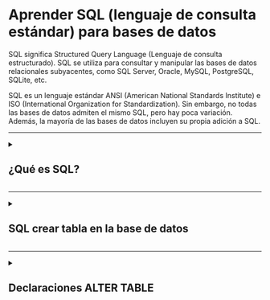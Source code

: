 # Aprender SQL (lenguaje de consulta estándar) para bases de datos

SQL significa Structured Query Language (Lenguaje de consulta estructurado). SQL se utiliza para consultar y manipular las bases de datos relacionales subyacentes, como SQL Server, Oracle, MySQL, PostgreSQL, SQLite, etc.

SQL es un lenguaje estándar ANSI (American National Standards Institute) e ISO (International Organization for Standardization). Sin embargo, no todas las bases de datos admiten el mismo SQL, pero hay poca variación. Además, la mayoría de las bases de datos incluyen su propia adición a SQL.
***

<details>  
  <summary>  
    
  ## __¿Qué es SQL?__
   </summary>

SQL significa Structured Query Language (Lenguaje de consulta estructurado). SQL se utiliza para consultar y manipular las bases de datos relacionales subyacentes, como SQL Server, Oracle, MySQL, PostgreSQL, SQLite, etc.

SQL es un lenguaje estándar ANSI (American National Standards Institute) e ISO (International Organization for Standardization). Sin embargo, no todas las bases de datos admiten el mismo SQL, pero hay poca variación. Además, la mayoría de las bases de datos incluyen su propia adición a SQL.
***
## Sintaxis SQL
SQL incluye las siguientes partes:

 - __Palabras clave:__ Las palabras clave son palabras reservadas o no reservadas. Las palabras clave reservadas en SQL son SELECT, INTO, UPDATE, DELETE, DROP, ASC, DESC, etc.
   
 - __Identificadores:__ Los identificadores son los nombres de los objetos de la base de datos como el nombre de la tabla, el nombre del esquema, el nombre de la función, etc.
   
 - __Cláusulas:__ Las cláusulas forman los componentes de las instrucciones SQL y las consultas como WHERE, GROUP BY, HAVING, ORDER BY.
   
 - __Expresión:__ Las expresiones en SQL producen valores escalares o columnas y filas de datos.
   
 - __Condiciones booleanas:__ Las condiciones son las expresiones que dan como resultado el valor booleano TRUE o FALSE. Se utilizan para limitar el efecto de las declaraciones o consultas.
 - __Consultas:__ Las consultas son las instrucciones SQL que recuperan los datos en función de criterios específicos. Las instrucciones que comienzan con la cláusula SELECT se denominan consultas porque recuperan datos de la base de datos subyacente.
   
 - __Declaraciones:__ Las instrucciones SQL pueden tener un efecto persistente en el esquema y los datos, o pueden controlar las transacciones, el flujo del programa, las conexiones, las sesiones o los 
diagnósticos. Las instrucciones INSERT, UPDATE, DROP, DELETE se denominan instrucciones SQL porque modifican la estructura o los datos de la base de datos subyacente.
***

## Clasificación SQL
SQL se clasifica en las siguientes categorías. Tenga en cuenta que las instrucciones mencionadas en las tablas siguientes pueden variar en diferentes bases de datos.

|Comandos|Descripción|
|--------|-----------|
|DDL | Lenguaje de definición de datos|
|DML | Lenguaje de manipulación de datos|
|TCL | Lenguaje de control de transferencias|
|DCL | Lenguajde de control de datos|

### DDl/ Lenguaje de definición de datos
Las instrucciones del lenguaje de definción de datos (DDL) se utilizan para definir la estructura de los datos en la base de datos, como tablas, procedemientos, funciones,vistas, etc. En la tabla siguiente se enumeran las instrucciones DDL;

|Declaración|Descripción|
|-----------|-----------|
|Create| Crear un nuevo objeto (tabla, procedimiento, función, vista, etc.) en la base de datos|
|Alter | Modificar la estructura de la base de datos|
|Drop | Eliminar objetos de la bases de datos |
|Rename | Cambiar el nombre de los objetos de la base de datos (Tabla, vista, secuencia, sinónimo privado)|
|Trucate | Quitar todos los registros de una tabla|

### DML/ Lenguaje de manipulación de datos 
Las instrucciones de lentguaje de manipulación de datos (DML) se utilizan para administrar datos dentro de un objeto de bases de datos. Permiite manipular y consultar lo exitente objetos de esquemas de bases de datos. En la siguiente tabla enumeran las instrucciones de DML 

|Declaración|Descripción|
|----|----|
|Select| Recuperar filas/columnas de una tabla |
|Insert| Insertar nuevos datos en una tabla|
|Update| Actualizar los registros existentes de una tabla |
|Delete| Eliminar los registros exitentes de una tabla |
|Merge | Inserte nuevas filas o actualice las fillas exitentes en un tabla en función de las condiciones especificas|
|Lock Table| Bloquee una o más tablas en un modo especificado. Basado en el bloqueo aplicado acceso a la tabla denegado o solo acceso real otorgado a otros usuarios|

### TLC/ Lenguaje de control de datos
Las instrucciones del lenguaje de control de transferencias (TLC) se utilizan para finalizar los cambios en los datos realizados mediante la ejecución de las intrucciones DML.

|Declaración|Descripción|
|-----------|-----------|
|Commit| Guarde permanentemente los cambios de transacción en la base de datos.|
|Rollback| Restaurar la base de datos a su estado original desde la última confirmación.|
|Savepoint | Crear un SAVEPOINT para que el comando Rollback lo ulitilice más tarde para deshacer los cambios realizados hasta ese momento.|
|Set Transaction| Establezca las propiedades de la transacción, como READ,WRITE o READ ONLY access.|

### DCL/ Lenguaje de control de datos
Las instrucciones de lenguaje de control de datos(DCL) se utiliza para aplicar la base de datos seguridad al otorgar privilegios a diferentes usuarios para acceder a la base de datos.

|Declaración|Descripción|
|-----------|-----------|
|Grant| Otorga privilegios al usuario para acceder a los datos.|
|Revoke | Recuperar los privilegios otorgados por el usuario.|
|Comment | Especifique los comentarios en las tablas y columnas de la base de datos.|
|Analyze| Recopilar estadisticas de la tabla, indice, partición, clúster,etc.|
|Audit | Realizar un seguimiento de la aparición de instrucciones u operadores SQL especificas o todas en algún objeto Schema especifico.|

### SCL/ Lenguaje de control de sesión
Las instrucciones de lenguaje de control de seción(SCL) se utilizan para administrar las cambios hecho a la base de datos mediante la ejecución de instrucciones DML. Los comandos SCL varían en una función
de la base de datos mediante ejecución de instrucciones DML. Los comandos SCL varían en función de la base de datos. En la siguiente tabla se enumeran los comandos SCL para la base de datos de Oracle.

|Declaración|Descripción|
|-----------|-----------|
|Alter session| Modificar los parametros  de la base de datos para la sesión actual.|
|Set role | Para habilitar o deshabilitar roles para la sesión actual. |
</details>

***

<details>
  <summary>
    
  ## __SQL crear tabla en la base de datos__
  </summary>
  
Las sentencias __CREATE__ se utilizan para crear las estructuras de la base de datos como la tabla, vista, secuencia, función, procedimiento, paquete, disparador, etc. Iremos y exploraremos todas estas de bases de datos en la última parte de los tutoriales. 

La instrucción __CREATE TABLE__ Se utiliza para crear una nueva tabla en la base de datos. A continuación se muestra la sintaxis para crear una nueva tabla en la base de datos.

~~~
CREATE TABLE table_name(
    column_name1 data_type [NULL|NOT NULL],
    column_name2 data_type [NULL|NOT NULL],
);
~~~

En la sintaxis __CREATE TABLE__ aterior, _table_name_ es el nombre de la tabla que se desea dar, _column_name1_ es el nombre de la primera columna, _column_name2_ sería el nombre de la segunda columna, y asi sucesivamente. Es _data_type_ el tipo de datos que se almacenará en un columna, por ejemplo, cadena, número entero, fecha y hora, etc. Los tipos de datos varían de una base de datos a otra, por ejemplo, el tipo de datos de cadena en SQL sever es o, mientras que __varchar__ en __nvarchar__ Oracle __varchar2__. Por lo tanto, los tipo de datos dependen de la base de datos que esté utlizando.

Utlice __NULL__ o __NOT NULL__ restricción para especificar si una columna permite valores nulos o no. De forma predeterminada, todas las columnas permiten __NULL__ valores a menos que se especifiquen __NOT NULL__ las columnas son obligatorias al insertar o actualizar datos.

***
#### Crear tabla en SQL server, MySQL, PostegreSQL, SQLite

El siguiente comando se utlizara para crear la tabla __Employee__ tabla en la base de datos SQL server, MySQL, PostegreSQL, SQLite

~~~
CREATE TABLE Employee(
  EmpId integer,
  FirsName varchar(20),
  LastName varchar(20),
  Email varchar(25),
  PhoneNO varchar(25),
  Salary integer
);
~~~

Arriba __Employee__ está el nombre de la tabla y, __EmpId__,__FirsName__,__LastName__,__Email__,__PhoneNO__ y __Salary__ son __HireDate__ de las columnas. Varchar es el tipo de cadena con el tamaño mencionado entre paréntesis, por ejemplo, __Varchar(20)__ especifica que la columna almacenará una cadena de hasta 20 caracteres  de longitud.

La mayoría de la veces, todas las tablas de la base de datos tendrían al menos una columna como clave primaria. Acontinuación se define una tabla con una clave principal

Crea __EmpId integer PRIMARY KEY__,la __EmpId__ columna y también la define como la clave principal al mismo tiempo.

~~~
CREATE TABLE Employee(
  EmpId integer PRIMARY KEY,
  FristName varchar(20),
  LastName varchar(20),
  Email varchar(25),
  PhoneNO varchar(25),
  Salary integer
);
~~~

***
#### Crear un tabla a partir de una tabla ya exitente
El comando __CREATE TABLE AS__ se utiliza para crear una tabla a partir de una tabla existente con la estructura y los datos, como se muestra a continiación: las siguientes consultas funcionarán en Oracle, MySQL, SQLite y PostgreSQL.

~~~
CREATE TABLE Employee_BacKup AS SELECT * FROM Employee;
~~~

para crear un copia de la tabla __Employee__, con columna y datos selecionados, use __CREATE TABLE AS__, como se muestra a continuación:

~~~
CREATE TABLE TempEmployee AS (SELECT EmpId, FirstName, LastName FROM Employee);
~~~

para crear la copia de la tabla Employee, con solo estructura y sin datos use la sentencia __CREATE TABLE AS__ como se muestra a continuación:

~~~
CREATE TABLE Consultant AS SELECT * FROM Employee WHERE 1=2;
~~~
</details>

***
<details>
  <summary>

   ## __Declaraciones ALTER TABLE__ 
  </summary>

  ### SQL/ALTER TABLE
  El comando __ALTER TABLE__ es un comando __DDL__ para modificar la estructura de tabla existentes en la base de datos agragando, modificando, cambiando el nombre o eliminando columnas y restricciones. Puede agregar columnas, cambiarles el nombre, eliminarlas o cambiar de tipo de datos en las columnas usando el comando __ALTER__
  
  ***
  ### Agragar columnas en la tabla
  Utilice el comando __ALTER TABLE ADD__ para agregar nuevas columnas en la tabla de base de datos.

  _Sintaxis_
~~~
ALTER TABLE table_name
ADD Column_name1 data_type,
    Column_name2 data_type,
);
~~~

Según el comando __ALTER TABLE__, creamos la tabla __Employee__, como se muestra a continuación. Ahora, agregamos nuevbas columnas usando el comando __ALTER__

|ID emp| Nombre de pila | Apellido | Correo electronico | Telefono no| salario|
|------|----------------|----------|--------------------|------------|--------|
|      |                |          |                    |            |        |

El siguiente comando __ALTER__ agregará columnas de dirección, ciudad, código PIN a la tabla __Employee__:


  
</details>



